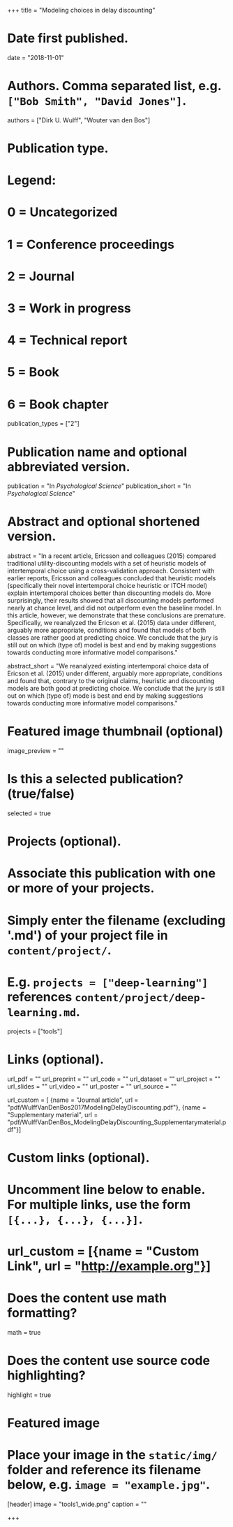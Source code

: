 +++
title = "Modeling choices in delay discounting"

# Date first published.
date = "2018-11-01"

# Authors. Comma separated list, e.g. `["Bob Smith", "David Jones"]`.
authors = ["Dirk U. Wulff", "Wouter van den Bos"]

# Publication type.
# Legend:
# 0 = Uncategorized
# 1 = Conference proceedings
# 2 = Journal
# 3 = Work in progress
# 4 = Technical report
# 5 = Book
# 6 = Book chapter
publication_types = ["2"]

# Publication name and optional abbreviated version.
publication = "In *Psychological Science*"
publication_short = "In *Psychological Science*"

# Abstract and optional shortened version.
abstract = "In a recent article, Ericsson and colleagues (2015) compared traditional utility-discounting models with a set of heuristic models of intertemporal choice using a cross-validation approach. Consistent with earlier reports, Ericsson and colleagues concluded that heuristic models (specifically their novel intertemporal choice heuristic or ITCH model) explain intertemporal choices better than discounting models do. More surprisingly, their results showed that all discounting models performed nearly at chance level, and did not outperform even the baseline model. In this article, however, we demonstrate that these conclusions are premature. Specifically, we reanalyzed the Ericson et al. (2015) data under different, arguably more appropriate, conditions and found that models of both classes are rather good at predicting choice. We conclude that the jury is still out on which (type of) model is best and end by making suggestions towards conducting more informative model comparisons."

abstract_short = "We reanalyzed existing intertemporal choice data of Ericson et al. (2015) under different, arguably more appropriate, conditions and found that, contrary to the original claims, heuristic and discounting models are both good at predicting choice. We conclude that the jury is still out on which (type of) mode is best and end by making suggestions towards conducting more informative model comparisons."


# Featured image thumbnail (optional)
image_preview = ""

# Is this a selected publication? (true/false)
selected = true

# Projects (optional).
#   Associate this publication with one or more of your projects.
#   Simply enter the filename (excluding '.md') of your project file in `content/project/`.
#   E.g. `projects = ["deep-learning"]` references `content/project/deep-learning.md`.
projects = ["tools"]

# Links (optional).
url_pdf = ""
url_preprint = ""
url_code = ""
url_dataset = ""
url_project = ""
url_slides = ""
url_video = ""
url_poster = ""
url_source = ""

url_custom = [
{name = "Journal article", url = "pdf/WulffVanDenBos2017ModelingDelayDiscounting.pdf"},
{name = "Supplementary material", url = "pdf/WulffVanDenBos_ModelingDelayDiscounting_Supplementarymaterial.pdf"}]

# Custom links (optional).
#   Uncomment line below to enable. For multiple links, use the form `[{...}, {...}, {...}]`.
# url_custom = [{name = "Custom Link", url = "http://example.org"}]

# Does the content use math formatting?
math = true

# Does the content use source code highlighting?
highlight = true

# Featured image
# Place your image in the `static/img/` folder and reference its filename below, e.g. `image = "example.jpg"`.
[header]
image = "tools1_wide.png"
caption = ""

+++
